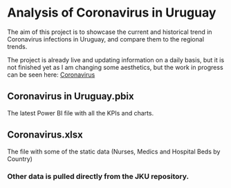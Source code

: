 # Analysis of Coronavirus in Uruguay

The aim of this project is to showcase the current and historical trend in Coronavirus infections in Uruguay, and compare them to the regional trends.

The project is already live and updating information on a daily basis, but it is not finished yet as I am changing some aesthetics, but the work in progress can be seen here: <a href="https://bit.ly/32n1FHG" target="_blank">Coronavirus</a>


## Coronavirus in Uruguay.pbix

The latest Power BI file with all the KPIs and charts.


## Coronavirus.xlsx

The file with some of the static data (Nurses, Medics and Hospital Beds by Country)


### Other data is pulled directly from the JKU repository.
